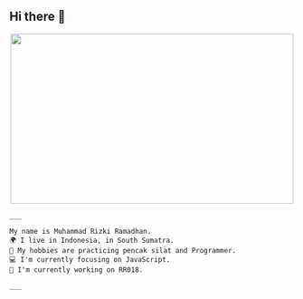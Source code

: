 ## Hi there 👋

<p align="center">
<img src="https://c.top4top.io/p_30856jeb00.jpg" width="500" height="300"/>
</p>


```
___

My name is Muhammad Rizki Ramadhan.
🌍 I live in Indonesia, in South Sumatra.
🥋 My hobbies are practicing pencak silat and Programmer.
💻 I'm currently focusing on JavaScript.
🚀 I'm currently working on RR018.

___
```

